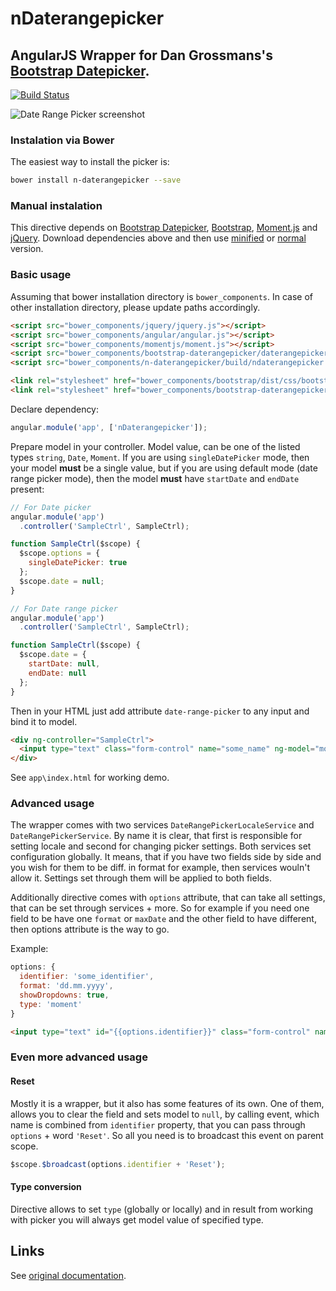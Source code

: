 # nDaterangepicker

## AngularJS Wrapper for Dan Grossmans's [Bootstrap Datepicker](https://github.com/dangrossman/bootstrap-daterangepicker).
[![Build Status](https://secure.travis-ci.org/jeserkin/nDaterangepicker.png?branch=master)](https://travis-ci.org/jeserkin/nDaterangepicker)

![Date Range Picker screenshot](http://i.imgur.com/zDjBqiS.png)

### Instalation via Bower

The easiest way to install the picker is:
```bash
bower install n-daterangepicker --save
```
### Manual instalation

This directive depends on [Bootstrap Datepicker](https://github.com/dangrossman/bootstrap-daterangepicker), [Bootstrap](http://getbootstrap.com), [Moment.js](http://momentjs.com/) and [jQuery](http://jquery.com/).
Download dependencies above and then use [minified](js/angular-daterangepicker.min.js) or [normal](angular-daterangepicker.js) version.

### Basic usage

Assuming that bower installation directory is `bower_components`. In case of other installation directory, please update paths accordingly.

```html
<script src="bower_components/jquery/jquery.js"></script>
<script src="bower_components/angular/angular.js"></script>
<script src="bower_components/momentjs/moment.js"></script>
<script src="bower_components/bootstrap-daterangepicker/daterangepicker.js"></script>
<script src="bower_components/n-daterangepicker/build/ndaterangepicker.js"></script>

<link rel="stylesheet" href="bower_components/bootstrap/dist/css/bootstrap.css"/>
<link rel="stylesheet" href="bower_components/bootstrap-daterangepicker/daterangepicker-bs3.css"/>
```

Declare dependency:

```javascript
angular.module('app', ['nDaterangepicker']);
```

Prepare model in your controller. Model value, can be one of the listed types `string`, `Date`, `Moment`.
If you are using `singleDatePicker` mode, then your model **must** be a single value, but if you are using default
 mode (date range picker mode), then the model **must** have `startDate` and `endDate` present:

```javascript
// For Date picker
angular.module('app')
  .controller('SampleCtrl', SampleCtrl);

function SampleCtrl($scope) {
  $scope.options = {
    singleDatePicker: true
  };
  $scope.date = null;
}
```

```javascript
// For Date range picker
angular.module('app')
  .controller('SampleCtrl', SampleCtrl);

function SampleCtrl($scope) {
  $scope.date = {
    startDate: null,
    endDate: null
  };
}
```

Then in your HTML just add attribute `date-range-picker` to any input and bind it to model.

```html
<div ng-controller="SampleCtrl">
  <input type="text" class="form-control" name="some_name" ng-model="model" date-range-picker />
</div>
```

See `app\index.html` for working demo.

### Advanced usage

The wrapper comes with two services `DateRangePickerLocaleService` and `DateRangePickerService`. By name it is clear, that
first is responsible for setting locale and second for changing picker settings. Both services set configuration globally.
It means, that if you have two fields side by side and you wish for them to be diff. in format for example, then services
wouln't allow it. Settings set through them will be applied to both fields.

Additionally directive comes with `options` attribute, that can take all settings, that can be set through services + more.
So for example if you need one field to be have one `format` or `maxDate` and the other field to have different, then
options attribute is the way to go.

Example:

```javascript
options: {
  identifier: 'some_identifier',
  format: 'dd.mm.yyyy',
  showDropdowns: true,
  type: 'moment'
}
```

```html
<input type="text" id="{{options.identifier}}" class="form-control" name="some_name" ng-model="model" options="options" date-range-picker />
```

### Even more advanced usage

#### Reset

Mostly it is a wrapper, but it also has some features of its own. One of them, allows you to clear the field and sets model to `null`,
by calling event, which name is combined from `identifier` property, that you can pass through `options` + word `'Reset'`. So
all you need is to broadcast this event on parent scope.

```javascript
$scope.$broadcast(options.identifier + 'Reset');
```

#### Type conversion

Directive allows to set `type` (globally or locally) and in result from working with picker you will always get model value of specified
type.

## Links

See [original documentation](https://github.com/dangrossman/bootstrap-daterangepicker).
